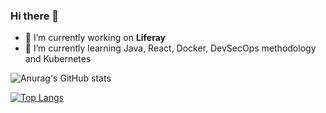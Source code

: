 ### Hi there 👋

- 🔭 I’m currently working on **Liferay**
- 🌱 I’m currently learning Java, React, Docker, DevSecOps methodology and Kubernetes

![Anurag's GitHub stats](https://github-readme-stats.vercel.app/api?username=rodolphobarbosa&show_icons=true&theme=dracula)

[![Top Langs](https://github-readme-stats.vercel.app/api/top-langs/?username=rodolphobarbosa)](https://github.com/anuraghazra/github-readme-stats)


